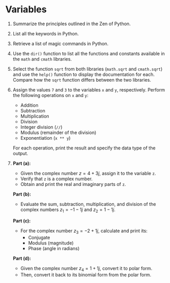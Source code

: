 # Variables

1. Summarize the principles outlined in the Zen of Python.
2. List all the keywords in Python.
3. Retrieve a list of magic commands in Python.
4. Use the `dir()` function to list all the functions and constants available in the `math` and `cmath` libraries.
5. Select the function `sqrt` from both libraries (`math.sqrt` and `cmath.sqrt`) and use the `help()` function to display the documentation for each. Compare how the `sqrt` function differs between the two libraries.
6. Assign the values `7` and `3` to the variables `x` and `y`, respectively. Perform the following operations on `x` and `y`: 
    - Addition
    - Subtraction
    - Multiplication
    - Division
    - Integer division (`//`)
    - Modulus (remainder of the division)
    - Exponentiation (`x ** y`)

    For each operation, print the result and specify the data type of the output.

7. **Part (a):**
   - Given the complex number $z = 4 + 3j$, assign it to the variable `z`.
   - Verify that `z` is a complex number.
   - Obtain and print the real and imaginary parts of `z`.

   **Part (b):**
   - Evaluate the sum, subtraction, multiplication, and division of the complex numbers $z_1 = -1 - 1j$ and $z_2 = 1 - 1j$.

   **Part (c):**
   - For the complex number $z_3 = -2 + 1j$, calculate and print its:
     - Conjugate
     - Modulus (magnitude)
     - Phase (angle in radians)

   **Part (d):**
   - Given the complex number $z_4 = 1 + 1j$, convert it to polar form.
   - Then, convert it back to its binomial form from the polar form.

